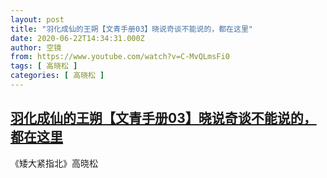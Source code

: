 ```yaml
---
layout: post
title: "羽化成仙的王朔【文青手册03】晓说奇谈不能说的，都在这里"
date: 2020-06-22T14:34:31.000Z
author: 空镜
from: https://www.youtube.com/watch?v=C-MvQLmsFi0
tags: [ 高晓松 ]
categories: [ 高晓松 ]
---
```

<!--1592836471000-->
[羽化成仙的王朔【文青手册03】晓说奇谈不能说的，都在这里](https://www.youtube.com/watch?v=C-MvQLmsFi0)
------

<div>
《矮大紧指北》高晓松
</div>
